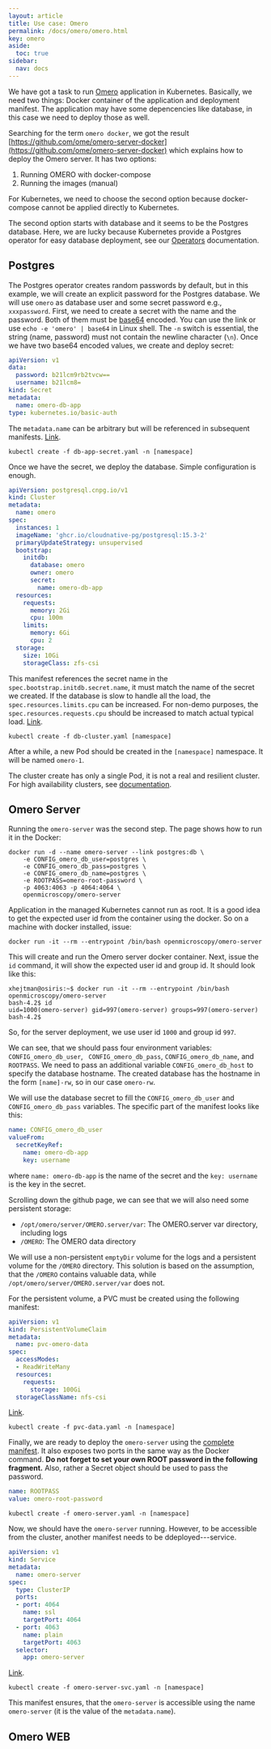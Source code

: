 ```yaml
---
layout: article
title: Use case: Omero
permalink: /docs/omero/omero.html
key: omero
aside:
  toc: true
sidebar:
  nav: docs
---
```


We have got a task to run [Omero](https://www.openmicroscopy.org/omero/) application in Kubernetes. Basically, we need two things: Docker container of the application and deployment manifest. The application may have some depencencies like database, in this case we need to deploy those as well.

Searching for the term `omero docker`, we got the result [https://github.com/ome/omero-server-docker](https://github.com/ome/omero-server-docker) which explains how to deploy the Omero server. It has two options:
 
1. Running OMERO with docker-compose
2. Running the images (manual)

For Kubernetes, we need to choose the second option because docker-compose cannot be applied directly to Kubernetes.

The second option starts with database and it seems to be the Postgres database. Here, we are lucky because Kubernetes provide a Postgres operator for easy database deployment, see our [Operators](/docs/operators/postgres2.html) documentation.

## Postgres

The Postgres operator creates random passwords by default, but in this example, we will create an explicit password for the Postgres database. We will use `omero` as database user and some secret password e.g., `xxxpassword`. First, we need to create a secret with the name and the password. Both of them must be [base64](https://www.base64encode.org/) encoded. 
You can use the link or use `echo -e 'omero' | base64` in Linux shell. The `-n` switch is essential, the string (name, password) must not contain the newline character (`\n`). Once we have two base64 encoded values, we create and deploy secret:
```yaml
apiVersion: v1
data:
  password: b21lcm9rb2tvcw==
  username: b21lcm8=
kind: Secret
metadata:
  name: omero-db-app
type: kubernetes.io/basic-auth
```

The `metadata.name` can be arbitrary but will be referenced in subsequent manifests. [Link](/docs/omero/deployments/db-app-secret.yaml).

```
kubectl create -f db-app-secret.yaml -n [namespace]
```

Once we have the secret, we deploy the database. Simple configuration is enough.
```yaml
apiVersion: postgresql.cnpg.io/v1
kind: Cluster
metadata:
  name: omero
spec:
  instances: 1
  imageName: 'ghcr.io/cloudnative-pg/postgresql:15.3-2'
  primaryUpdateStrategy: unsupervised
  bootstrap:
    initdb:
      database: omero
      owner: omero
      secret:
        name: omero-db-app
  resources:
    requests:
      memory: 2Gi
      cpu: 100m
    limits:
      memory: 6Gi
      cpu: 2
  storage:
    size: 10Gi
    storageClass: zfs-csi
```
This manifest references the secret name in the `spec.bootstrap.initdb.secret.name`, it must match the name of the secret we created. If the database is slow to handle all the load, the `spec.resources.limits.cpu` can be increased. For non-demo purposes, the `spec.resources.requests.cpu` should be increased to match actual typical load. [Link](/docs/omero/deployments/db-cluster.yaml).

```
kubectl create -f db-cluster.yaml [namespace]
```

After a while, a new Pod should be created in the `[namespace]` namespace. It will be named `omero-1`. 

The cluster create has only a single Pod, it is not a real and resilient cluster. For high availability clusters, see [documentation](/docs/operators/postgres2.html).

## Omero Server

Running the `omero-server` was the second step. The page shows how to run it in the Docker:
```
docker run -d --name omero-server --link postgres:db \
    -e CONFIG_omero_db_user=postgres \
    -e CONFIG_omero_db_pass=postgres \
    -e CONFIG_omero_db_name=postgres \
    -e ROOTPASS=omero-root-password \
    -p 4063:4063 -p 4064:4064 \
    openmicroscopy/omero-server
```

Application in the managed Kubernetes cannot run as root. It is a good idea to get the expected user id from the container using the docker. So on a machine with docker installed, issue:
```
docker run -it --rm --entrypoint /bin/bash openmicroscopy/omero-server
```

This will create and run the Omero server docker container. Next, issue the `id` command, it will show the expected user id and group id. It should look like this:
```
xhejtman@osiris:~$ docker run -it --rm --entrypoint /bin/bash openmicroscopy/omero-server
bash-4.2$ id
uid=1000(omero-server) gid=997(omero-server) groups=997(omero-server)
bash-4.2$
```

So, for the server deployment, we use user id `1000` and group id `997`. 

We can see, that we should pass four environment variables: `CONFIG_omero_db_user`, ` CONFIG_omero_db_pass`, `CONFIG_omero_db_name`, and `ROOTPASS`. We need to pass an additional variable `CONFIG_omero_db_host` to specify the database hostname. The created database has the hostname in the form `[name]-rw`, so in our case `omero-rw`.

We will use the database secret to fill the `CONFIG_omero_db_user` and `CONFIG_omero_db_pass` variables. The specific part of the manifest looks like this:
```yaml
name: CONFIG_omero_db_user
valueFrom:
  secretKeyRef:
    name: omero-db-app
    key: username
```

where `name: omero-db-app` is the name of the secret and the `key: username` is the key in the secret.

Scrolling down the github page, we can see that we will also need some persistent storage:
* `/opt/omero/server/OMERO.server/var`: The OMERO.server var directory, including logs
* `/OMERO`: The OMERO data directory

We will use a non-persistent `emptyDir` volume for the logs and a persistent volume for the `/OMERO` directory. This solution is based on the assumption, that the `/OMERO` contains valuable data, while `/opt/omero/server/OMERO.server/var` does not.

For the persistent volume, a PVC must be created using the following manifest:
```yaml
apiVersion: v1
kind: PersistentVolumeClaim
metadata:
  name: pvc-omero-data
spec:
  accessModes:
  - ReadWriteMany
  resources:
    requests:
      storage: 100Gi
  storageClassName: nfs-csi
```
[Link](/docs/omero/deployments/pvc-data.yaml).

```
kubectl create -f pvc-data.yaml -n [namespace]
```

Finally, we are ready to deploy the `omero-server` using the [complete manifest](/docs/omero/deployments/omero-server.yaml). It also exposes two ports in the same way as the Docker command. **Do not forget to set your own ROOT password in the following fragment.** Also, rather a Secret object should be used to pass the password.
```yaml
name: ROOTPASS
value: omero-root-password
```

```
kubectl create -f omero-server.yaml -n [namespace]
```

Now, we should have the `omero-server` running. However, to be accessible from the cluster, another manifest needs to be ddeployed---service.

```yaml
apiVersion: v1
kind: Service
metadata:
  name: omero-server
spec:
  type: ClusterIP
  ports:
  - port: 4064
    name: ssl
    targetPort: 4064
  - port: 4063
    name: plain
    targetPort: 4063
  selector:
    app: omero-server
```
[Link](/docs/omero/deployments/omero-server-svc.yaml).

```
kubectl create -f omero-server-svc.yaml -n [namespace]
```

This manifest ensures, that the `omero-server` is accessible using the name `omero-server` (it is the value of the `metadata.name`).

## Omero WEB
